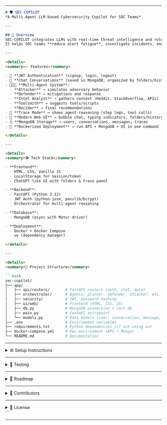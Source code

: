 
---

````markdown
# 🛡️ SEC-COPILOT  
*A Multi-Agent LLM-based Cybersecurity Copilot for SOC Teams*

---

## 📌 Overview
SEC-COPILOT integrates LLMs with real-time threat intelligence and role-specific multi-agent reasoning (Attacker, Defender, Intel Analyst, Decider, Toolsmith).  
It helps SOC teams **reduce alert fatigue**, investigate incidents, and generate step-by-step defense strategies — inside a **ChatGPT-style web UI**.

---

<details>
<summary>✨ Features</summary>

- 🔐 **JWT Authentication** (signup, login, logout)  
- 💬 **Chat Conversations** (saved in MongoDB, organized by folders/history)  
- 🧑‍🤝‍🧑 **Multi-Agent System**:
  - **Attacker** → simulates adversary behavior  
  - **Defender** → mitigations and response  
  - **Intel Analyst** → gathers context (Reddit, StackOverflow, APIs)  
  - **Toolsmith** → suggests tools/scripts  
  - **Decider** → final recommendations  
- 📑 **Trace Mode** → shows agent reasoning (step logs, tool calls)  
- 🎨 **Modern Web UI** → bubble chat, typing indicators, folders/history sidebar  
- 🗄️ **MongoDB Storage** → users, conversations, messages, traces  
- 🐳 **Dockerized Deployment** → run API + MongoDB + UI in one command  

</details>

---

<details>
<summary>🛠️ Tech Stack</summary>

- **Frontend**:  
  - HTML, CSS, Vanilla JS  
  - LocalStorage for session/token  
  - ChatGPT-like UI with folders & trace panel  

- **Backend**:  
  - FastAPI (Python 3.12)  
  - JWT Auth (python-jose, passlib/bcrypt)  
  - Orchestrator for multi-agent reasoning  

- **Database**:  
  - MongoDB (async with Motor driver)  

- **Deployment**:  
  - Docker + Docker Compose  
  - uv (dependency manager)  

</details>

---

<details>
<summary>📂 Project Structure</summary>

```bash
sec-copilot/
├── app/
│   ├── api/routers/       # FastAPI routers (auth, chat, data)
│   ├── orchestrator/      # Agents: planner, defender, attacker, etc.
│   ├── security/          # JWT, password hashing
│   ├── ui/web/            # Frontend (HTML, CSS, JS)
│   ├── db.py              # MongoDB connection + init_db
│   ├── main.py            # FastAPI entrypoint
│   └── models.py          # Data models (user, conversation, message, trace)
├── .env                   # Environment variables
├── requirements.txt       # Python dependencies (if not using uv)
├── docker-compose.yml     # Dev environment (API + Mongo)
└── README.md              # Documentation
````

</details>

---

<details>
<summary>⚙️ Setup Instructions</summary>

### 1. Clone & Install

```bash
git clone https://github.com/YOUR_USERNAME/sec-copilot.git
cd sec-copilot
uv sync   # or pip install -r requirements.txt
```

### 2. Configure Environment

Create a `.env` file in project root:

```ini
MONGODB_URI=mongodb://127.0.0.1:27017
MONGODB_DB=sec_copilot
JWT_SECRET=super_secret_key_here
JWT_ALGORITHM=HS256
JWT_EXPIRE_MINUTES=10080
```

### 3. Run with Docker

```bash
docker-compose up --build
```

### 4. Run API locally

```bash
uv run uvicorn app.main:app --reload --port 8000
```

Visit UI → [http://localhost:8000](http://localhost:8000)

</details>

---

<details>
<summary>🧪 Testing</summary>

* ✅ Unit tests for agents & policies
* ✅ API contract tests with FastAPI `TestClient`
* ✅ End-to-end: login → chat → save trace → reload conversation

Run:

```bash
pytest -v
```

</details>

---

<details>
<summary>🚀 Roadmap</summary>

* [x] JWT auth system
* [x] Multi-agent orchestration skeleton
* [x] MongoDB persistence for conversations
* [x] UI with folders/history + trace toggle
* [ ] Threat intel API connectors (Reddit, StackOverflow)
* [ ] Simulation mode (attacker vs defender "game")
* [ ] Cloud deployment (Kubernetes + Mongo replicaset)
* [ ] Role-based access control (admin vs analyst)

</details>

---

<details>
<summary>👥 Contributors</summary>

* **Vaishak Balachandra** — Project Lead (MS CS @ Purdue, AI/ML focus)
* *Add teammates/mentors here*

</details>

---

<details>
<summary>📜 License</summary>

This project is licensed under the MIT License — see [LICENSE](LICENSE) for details.

</details>
```

---